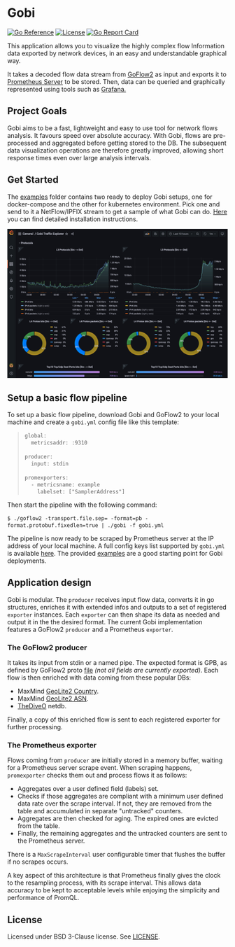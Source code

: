 # Gobi

[![Go Reference](https://pkg.go.dev/badge/github.com/automixer/gobi.svg)](https://pkg.go.dev/github.com/automixer/gobi)
[![License](https://img.shields.io/badge/License-BSD_3--Clause-blue.svg)](https://opensource.org/licenses/BSD-3-Clause)
[![Go Report Card](https://goreportcard.com/badge/github.com/automixer/gobi)](https://goreportcard.com/report/github.com/automixer/gobi)

This application allows you to visualize the highly complex flow Information data exported by network devices, in an easy and understandable graphical way. 

It takes a decoded flow data stream from [GoFlow2](https://github.com/netsampler/goflow2) as input and exports it to [Prometheus Server](https://github.com/prometheus/prometheus) to be stored. Then, data can be queried and graphically represented using tools such as [Grafana.](https://github.com/grafana/grafana)

## Project Goals

Gobi aims to be a fast, lightweight and easy to use tool for network flows analysis. It favours speed over absolute accuracy. With Gobi, flows are pre-processed and aggregated before getting stored to the DB. The subsequent data visualization operations are therefore greatly improved, allowing short response times even over large analysis intervals.

## Get Started

The [examples](examples) folder contains two ready to deploy Gobi setups, one for docker-compose and the other for kubernetes environment. Pick one and send to it a NetFlow/IPFIX stream to get a sample of what Gobi can do. [Here](examples/README.md) you can find detailed installation instructions.

![Gobi Example DashBoard](png/screenshot.png)

## Setup a basic flow pipeline

To set up a basic flow pipeline, download Gobi and GoFlow2 to your local machine and create a `gobi.yml` config file like this template:

> ```
> global:
>   metricsaddr: :9310
> 
> producer:
>   input: stdin
> 
> promexporters:
>   - metricsname: example
>     labelset: ["SamplerAddress"]
> ```

Then start the pipeline with the following command:

```
$ ./goflow2 -transport.file.sep= -format=pb -format.protobuf.fixedlen=true | ./gobi -f gobi.yml
```

 The pipeline is now ready to be scraped by Prometheus server at the IP address of your local machine. A full config keys list supported by `gobi.yml` is available [here](./doc/CONFIG-GUIDE.md). The provided [examples](./examples/README.md) are a good starting point for Gobi deployments.

## Application design

Gobi is modular. The `producer` receives input flow data, converts it in go structures, enriches it with extended infos and outputs to a set of registered `exporter` instances. Each `exporter` can then shape its data as needed and output it in the the desired format. The current Gobi implementation features a GoFlow2 `producer` and a Prometheus `exporter`.

### The GoFlow2 producer

It takes its input from stdin or a named pipe. The expected format is GPB, as defined by GoFlow2 proto [file](https://github.com/netsampler/goflow2/blob/v1.1.0/pb/flow.proto) *(not all fields are currently exported)*. Each flow is then enriched with data coming from these popular DBs:

* MaxMind [GeoLite2 Country](https://dev.maxmind.com/geoip/geolite2-free-geolocation-data?lang=en).
* MaxMind [GeoLite2 ASN](https://dev.maxmind.com/geoip/docs/databases/asn?lang=en).
* [TheDiveO](https://github.com/thediveo/netdb) netdb.

Finally, a copy of this enriched flow is sent to each registered exporter for further processing.

### The Prometheus exporter

Flows coming from `producer` are initially stored in a memory buffer, waiting for a Prometheus server scrape event. When scraping happens, `promexporter` checks them out and process flows it as follows:

* Aggregates over a user defined field (labels) set.
* Checks if those aggregates are compliant with a minimum user defined data rate over the scrape interval. If not, they are removed from the table and accumulated in separate "untracked" counters.
* Aggregates are then checked for aging. The expired ones are evicted from the table.
* Finally, the remaining aggregates and the untracked counters are sent to the Prometheus server.

There is a `MaxScrapeInterval` user configurable timer that flushes the buffer if no scrapes occurs.

A key aspect of this architecture is that Prometheus finally gives the clock to the resampling process, with its scrape interval. This allows data accuracy to be kept to acceptable levels while enjoying the simplicity and performance of PromQL.

## License

Licensed under BSD 3-Clause license. See [LICENSE](LICENSE).
